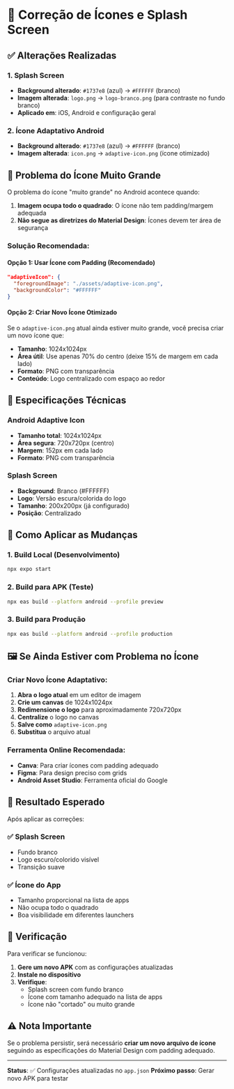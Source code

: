 # 🎨 Correção de Ícones e Splash Screen

## ✅ Alterações Realizadas

### 1. **Splash Screen** 
- **Background alterado**: `#1737e8` (azul) → `#FFFFFF` (branco)
- **Imagem alterada**: `logo.png` → `logo-branco.png` (para contraste no fundo branco)
- **Aplicado em**: iOS, Android e configuração geral

### 2. **Ícone Adaptativo Android**
- **Background alterado**: `#1737e8` (azul) → `#FFFFFF` (branco)  
- **Imagem alterada**: `icon.png` → `adaptive-icon.png` (ícone otimizado)

## 🔧 Problema do Ícone Muito Grande

O problema do ícone "muito grande" no Android acontece quando:

1. **Imagem ocupa todo o quadrado**: O ícone não tem padding/margem adequada
2. **Não segue as diretrizes do Material Design**: Ícones devem ter área de segurança

### Solução Recomendada:

#### Opção 1: Usar Ícone com Padding (Recomendado)
```json
"adaptiveIcon": {
  "foregroundImage": "./assets/adaptive-icon.png",
  "backgroundColor": "#FFFFFF"
}
```

#### Opção 2: Criar Novo Ícone Otimizado
Se o `adaptive-icon.png` atual ainda estiver muito grande, você precisa criar um novo ícone que:

- **Tamanho**: 1024x1024px
- **Área útil**: Use apenas 70% do centro (deixe 15% de margem em cada lado)
- **Formato**: PNG com transparência
- **Conteúdo**: Logo centralizado com espaço ao redor

## 🎯 Especificações Técnicas

### Android Adaptive Icon
- **Tamanho total**: 1024x1024px
- **Área segura**: 720x720px (centro)
- **Margem**: 152px em cada lado
- **Formato**: PNG com transparência

### Splash Screen
- **Background**: Branco (#FFFFFF)
- **Logo**: Versão escura/colorida do logo
- **Tamanho**: 200x200px (já configurado)
- **Posição**: Centralizado

## 🚀 Como Aplicar as Mudanças

### 1. Build Local (Desenvolvimento)
```bash
npx expo start
```

### 2. Build para APK (Teste)
```bash
npx eas build --platform android --profile preview
```

### 3. Build para Produção
```bash
npx eas build --platform android --profile production
```

## 🖼️ Se Ainda Estiver com Problema no Ícone

### Criar Novo Ícone Adaptativo:

1. **Abra o logo atual** em um editor de imagem
2. **Crie um canvas** de 1024x1024px
3. **Redimensione o logo** para aproximadamente 720x720px
4. **Centralize** o logo no canvas
5. **Salve como** `adaptive-icon.png`
6. **Substitua** o arquivo atual

### Ferramenta Online Recomendada:
- **Canva**: Para criar ícones com padding adequado
- **Figma**: Para design preciso com grids
- **Android Asset Studio**: Ferramenta oficial do Google

## 📱 Resultado Esperado

Após aplicar as correções:

### ✅ **Splash Screen**
- Fundo branco
- Logo escuro/colorido visível
- Transição suave

### ✅ **Ícone do App**
- Tamanho proporcional na lista de apps
- Não ocupa todo o quadrado
- Boa visibilidade em diferentes launchers

## 🔄 Verificação

Para verificar se funcionou:

1. **Gere um novo APK** com as configurações atualizadas
2. **Instale no dispositivo** 
3. **Verifique**:
   - Splash screen com fundo branco
   - Ícone com tamanho adequado na lista de apps
   - Ícone não "cortado" ou muito grande

## ⚠️ Nota Importante

Se o problema persistir, será necessário **criar um novo arquivo de ícone** seguindo as especificações do Material Design com padding adequado.

---

**Status**: ✅ Configurações atualizadas no `app.json`
**Próximo passo**: Gerar novo APK para testar